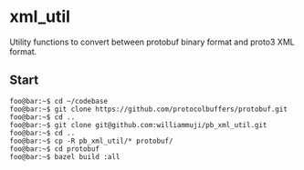 # xml_util
Utility functions to convert between protobuf binary format and proto3 XML format.

## Start
```console
foo@bar:~$ cd ~/codebase 
foo@bar:~$ git clone https://github.com/protocolbuffers/protobuf.git 
foo@bar:~$ cd .. 
foo@bar:~$ git clone git@github.com:williammuji/pb_xml_util.git 
foo@bar:~$ cd .. 
foo@bar:~$ cp -R pb_xml_util/* protobuf/ 
foo@bar:~$ cd protobuf 
foo@bar:~$ bazel build :all 
```
